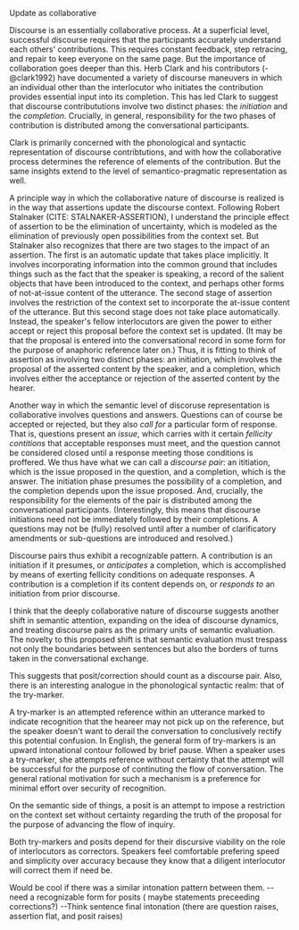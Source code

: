 Update as collaborative

Discourse is an essentially collaborative process.  At a superficial level, successful discourse requires that the participants accurately understand each others' contributions.  This requires constant feedback, step retracing, and repair to keep everyone on the same page.  But the importance of collaboration goes deeper than this.  Herb Clark and his contributors (-@clark1992) have documented a variety of discourse maneuvers in which an individual other than the interlocutor who initiates the contribution provides essential input into its completion.  This has led Clark to suggest that discourse contribututions involve two distinct phases: the *initiation* and the *completion*. Crucially, in general, responsibility for the two phases of contribution is distributed among the conversational participants.

Clark is primarily concerned with the phonological and syntactic representation of discourse contribtutions, and with how the collaborative process determines the reference of elements of the contribution. But the same insights extend to the level of semantico-pragmatic representation as well. 

A principle way in which the collaborative nature of discourse is realized is in the way that assertions update the discourse context.  Following Robert Stalnaker (CITE: STALNAKER-ASSERTION), I understand the principle effect of assertion to be the elimination of uncertainty, which is modeled as the elimination of previously open possibilities from the context set. But Stalnaker also recognizes that there are two stages to the impact of an assertion.  The first is an automatic update that takes place implicitly.  It involves incorporating information into the common ground that includes things such as the fact that the speaker is speaking, a record of the salient objects that have been introduced to the context, and perhaps other forms of not-at-issue content of the utterance.  The second stage of assertion involves the restriction of the context set to incorporate the at-issue content of the utterance.  But this second stage does not take place automatically.  Instead, the speaker's fellow interlocutors are given the power to either accept or reject this proposal before the context set is updated.  (It may be that the proposal is entered into the conversational record in some form for the purpose of anaphoric reference later on.) Thus, it is fitting to think of assertion as involving two distinct phases: an initiation, which involves the proposal of the asserted content by the speaker, and a completion, which involves either the acceptance or rejection of the asserted content by the hearer.

Another way in which the semantic level of discoruse representation is collaborative involves questions and answers.  Questions can of course be accepted or rejected, but they also *call for* a particular form of response.  That is, questions present an *issue*, which carries with it certain *fellicity contitions* that acceptable responses must meet, and the question cannot be considered closed until a response meeting those conditions is proffered.  We thus have what we can call a *discourse pair*: an ititiation, which is the issue proposed in the question, and a completion, which is the answer.  The initiation phase presumes the possibility of a completion, and the completion depends upon the issue proposed. And, crucially, the responsibility for the elements of the pair is distributed among the conversational participants. (Interestingly, this means that discourse initiations need not be immediately followed by their completions.  A questions may not be (fully) resolved until after a number of clarificatory amendments or sub-questions are introduced and resolved.)

Discourse pairs thus exhibit a recognizable pattern. A contribution is an initiation if it presumes, or *anticipates* a completion, which is accomplished by means of exerting fellicity conditions on adequate responses.  A contribution is a completion if its content depends on, or *responds to* an initiation from prior discourse.

I think that the deeply collaborative nature of discourse suggests another shift in semantic attention, expanding on the idea of discourse dynamics, and treating discourse pairs as the primary units of semantic evaluation. The novelty to this proposed shift is that semantic evaluation must trespass not only the boundaries between sentences but also the borders of turns taken in the conversational exchange.

This suggests that posit/correction should count as a discourse pair.  Also, there is an interesting analogue in the phonological syntactic realm: that of the try-marker.

A try-marker is an attempted reference within an utterance marked to indicate recognition that the heareer may not pick up on the reference, but the speaker doesn't want to derail the conversation to conclusively rectify this potential confusion. In English, the general form of try-markers is an upward intonational contour followed by brief pause. When a speaker uses a try-marker, she attempts reference without certainty that the attempt will be successful for the purpose of continuting the flow of conversation.  The general rational motivation for such a mechanism is a preference for minimal effort over security of recognition.

On the semantic side of things, a posit is an attempt to impose a restriction on the context set without certainty regarding the truth of the proposal for the purpose of advancing the flow of inquiry. 

Both try-markers and posits depend for their discursive viability on the role of  interlocutors as correctors. Speakers feel comfortable prefering speed and simplicity over accuracy because they know that a diligent interlocutor will correct them if need be.

Would be cool if there was a similar intonation pattern between them.
--need a recognizable form for posits ( maybe statements preceeding corrections?)
--Think sentence final intonation (there are question raises, assertion flat, and posit raises)
